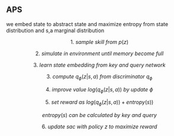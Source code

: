 
## APS

we embed state to abstract state and maximize entropy from state distribution and s,a marginal distribution

$$1. \ sample \ skill \ from \ p(z)$$

$$2. \ simulate \ in \ environment \ until \ memory \ become \ full$$

$$3. \ learn \ state \ embedding \ from \ key \ and \ query \ network$$

$$3. \ compute \ q_\phi(z | s, a) \ from \ discriminator \ q_\phi$$

$$4. \ improve \ value \ log(q_\phi(z | s, a)) \ by \ update \ \phi$$

$$5. \ set \ reward \ as \ log(q_\phi(z | s, a)) + entropy(s))$$

$$ entropy(s) \ can \ be \ calculated \ by \ key \ and \ query $$

$$6. \ update \ sac \ with \ policy \ z \ to \ maximize \ reward$$
